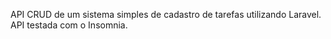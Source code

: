 API CRUD de um sistema simples de cadastro de tarefas utilizando Laravel. API testada com o Insomnia.
